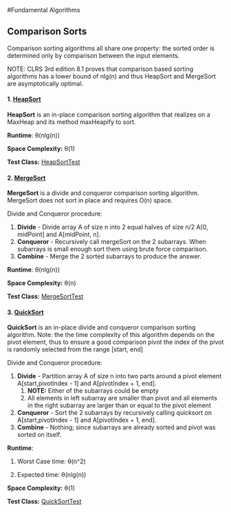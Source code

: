 #Fundamental Algorithms

## Comparison Sorts
Comparison sorting algorithms all share one property: the sorted
order is determined only by comparison between the input elements.

NOTE: CLRS 3rd edition 8.1 proves that comparison based sorting algorithms 
has a lower bound of nlg(n) and thus HeapSort and MergeSort are asymptotically optimal. 

#### 1. [HeapSort](https://github.com/matthewddiaz/Algorithms/blob/master/src/com/matthewddiaz/algorithms/sorting/comparisonSorts/HeapSort.java)
**HeapSort** is an in-place comparison sorting algorithm that
realizes on a MaxHeap and its method maxHeapify to sort.

**Runtime**: θ(nlg(n))

**Space Complexity:** θ(1)

**Test Class:** [HeapSortTest](https://github.com/matthewddiaz/Algorithms/blob/master/test/com/matthewddiaz/algorithms/sorting/comparisonSorts/HeapSortTest.java)

#### 2. [MergeSort](https://github.com/matthewddiaz/Algorithms/blob/master/src/com/matthewddiaz/algorithms/sorting/comparisonSorts/MergeSort.java)
**MergeSort** is a divide and conqueror comparison sorting algorithm.
MergeSort does not sort in place and requires O(n) space. 

Divide and Conqueror procedure:
1) **Divide** - Divide array A of size n into 2 equal halves of size n/2 A[0, midPoint] 
    and A[midPoint, n].
2) **Conqueror** - Recursively call mergeSort on the 2 subarrays. 
    When subarrays is small enough sort them using brute force comparison.
3) **Combine** - Merge the 2 sorted subarrays to produce the answer.

**Runtime**: θ(nlg(n))

**Space Complexity:** θ(n)

**Test Class:** [MergeSortTest](https://github.com/matthewddiaz/Algorithms/blob/master/test/com/matthewddiaz/algorithms/sorting/comparisonSorts/MergeSortTest.java)


#### 3. [QuickSort](https://github.com/matthewddiaz/Algorithms/blob/master/src/com/matthewddiaz/algorithms/sorting/comparisonSorts/QuickSort.java)
**QuickSort** is an in-place divide and conqueror comparison sorting algorithm.
Note: the the time complexity of this algorithm depends on the pivot
element, thus to ensure a good comparison pivot the index of the pivot 
is randomly selected from the range [start, end]

Divide and Conqueror procedure:
1) **Divide** - Partition array A of size n into two parts around a pivot element
A[start,pivotIndex - 1] and A[pivotIndex + 1, end].
    1) **NOTE:** Either of the subarrays could be empty
    2) All elements in left subarray are smaller than pivot and all elements
    in the right subarray are larger than or equal to the pivot element
2) **Conqueror** - Sort the 2 subarrays by recursively calling quicksort on
      A[start,pivotIndex - 1] and A[pivotIndex + 1, end].
3) **Combine** - Nothing; since subarrays are already sorted and pivot was sorted on itself.

**Runtime**: 
1) Worst Case time: θ(n^2)

2) Expected time: θ(nlg(n))

**Space Complexity:** θ(1)

**Test Class:** [QuickSortTest](https://github.com/matthewddiaz/Algorithms/blob/master/test/com/matthewddiaz/algorithms/sorting/comparisonSorts/QuickSortTest.java)



